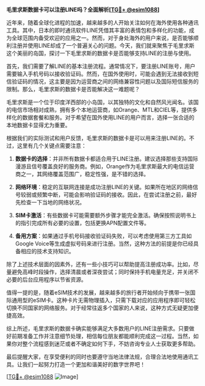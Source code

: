 **毛里求斯数据卡可以注册LINE吗？全面解析[[TG💪+ @esim1088](https://t.me/s/esim1088)]**

近年来，随着全球化进程的加速，越来越多的人开始关注如何在海外使用各种通讯工具。其中，日本的即时通讯软件LINE凭借其丰富的表情包和多样化的功能，成为全球范围内备受欢迎的应用之一。然而，对于身处海外的用户来说，是否能够顺利注册并使用LINE却成了一个普遍关心的问题。今天，我们就来聚焦于毛里求斯这个美丽的岛国，探讨一下毛里求斯的数据卡是否能够支持LINE的注册与使用。

首先，我们需要了解LINE的基本注册流程。通常情况下，要注册LINE账号，用户需要输入手机号码以接收验证码。然而，在国外使用时，可能会遇到无法接收到短信验证码的情况，这主要是因为运营商之间的网络兼容性问题以及国际短信服务的限制。那么，毛里求斯的数据卡是否能解决这一难题呢？

毛里求斯是一个位于印度洋西部的小岛国，以其独特的文化和自然风光闻名。该国的电信市场相对成熟，拥有多个本地运营商，如Orange、MTL和CIEL等，提供多样化的数据套餐和服务。对于希望在国外使用LINE的用户而言，选择一张合适的本地数据卡显得尤为重要。

根据我们的实际测试和用户反馈，毛里求斯的数据卡是可以用来注册LINE的。不过，这里有几个关键点需要注意：

1. **数据卡的选择**：并非所有数据卡都适合用于LINE注册。建议选择那些支持国际漫游且信号覆盖良好的服务商。例如，Orange作为毛里求斯最大的电信运营商之一，其网络覆盖范围广，稳定性强，是不错的选择。

2. **网络环境**：稳定的互联网连接是成功注册LINE的关键。如果所在地区的网络信号较弱或频繁中断，可能会影响验证码的接收。因此，在尝试注册之前，最好先检查一下当地的网络状况。

3. **SIM卡激活**：有些数据卡可能需要额外步骤才能完全激活。确保按照说明书上的指引完成所有必要的设置，包括更换APN配置文件等。

4. **备用方案**：如果通过手机号码接收验证码失败，可以考虑使用第三方工具如Google Voice等生成虚拟号码来进行注册。当然，这种方法的前提是你已经具备相应的技术支持知识。

除了上述技术层面的因素外，还有一些小技巧可以帮助提高注册成功率。比如，尽量避免高峰时段操作，选择清晨或者深夜尝试；同时保持手机电量充足，并关闭不必要的后台应用程序以节省资源。

值得一提的是，随着eSIM技术的发展，越来越多的旅行者开始倾向于携带一张国际通用型的eSIM卡。这种卡片无需物理插入，只需下载对应的应用程序即可轻松切换不同国家的网络服务。对于经常往返多个国家的人来说，这种方式无疑更加便捷高效。

综上所述，毛里求斯的数据卡确实能够满足大多数用户的LINE注册需求。只要做好前期准备工作并注意细节处理，相信每位朋友都能顺利完成这一过程。当然，如果你对整个流程感到迷茫或者不确定如何下手，不妨咨询专业人士获取更多帮助。

最后提醒大家，在享受便利的同时也要遵守当地法律法规，合理合法地使用通讯工具。让我们一起努力打造一个更加和谐美好的数字世界吧！

[[TG💪+ @esim1088](https://t.me/s/esim1088) ![Image](https://i.postimg.cc/4NQfJmqS/Snipaste-2025-05-13-00-14-12.png)]
